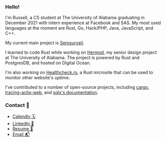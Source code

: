 ### Hello!

I'm Russell, a CS student at The University of Alabama graduating in December 2021 with intern experience at Facebook and SAS. My most used languages at the moment are Rust, Go, Hack/PHP, Java, JavaScript, and C++. 

My current main project is [Serosurveil](https://github.com/serosurveil).

I learned to code Rust while working on [Hermod](https://github.com/hermodapp/api), my senior design project at The University of Alabama. The project is powered by Rust and PostgresDB, and hosted on Digital Ocean. 

I'm also working on [Healthcheck.rs](https://github.com/healthcheck-rs), a Rust microsite that can be used to monitor other website's uptime.

I've contributed to a number of open-source projects, including [cargo](https://github.com/rust-lang/cargo), [tracing-actix-web](https://github.com/LukeMathWalker/tracing-actix-web), and [sqlx's documentation](https://github.com/launchbadge/sqlx).

### Contact 🤝

- [Calendly 🗓️](https://calendly.com/russweas)
- [LinkedIn 💼](https://linkedin.com/in/russweas)
- [Resume 📄](https://github.com/russweas/russweas/files/6926093/Resume_new.docx)
- [Email 📬](mailto:russweas@gmail.com)
